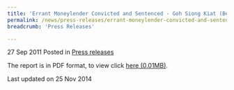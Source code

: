 ```yaml
---
title: 'Errant Moneylender Convicted and Sentenced - Goh Siong Kiat (Bez One Credit) - Press release'
permalink: /news/press-releases/errant-moneylender-convicted-and-sentenced-goh-siong-kiat-bez-one-credit-press-release
breadcrumb: 'Press Releases'

---
```



27 Sep 2011 Posted in [Press releases](/news/press-releases)

The report is in PDF format, to view click [here (0.01MB)](/files/news/press-releases/2011/09/linkclicka602.pdf).

<p class="right-side-updated">Last updated on 25 Nov 2014</p>
